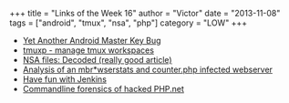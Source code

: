 +++
title = "Links of the Week 16"
author = "Victor"
date = "2013-11-08"
tags = ["android", "tmux", "nsa", "php"]
category = "LOW"
+++

*   [Yet Another Android Master Key Bug][1]
*   [tmuxp - manage tmux workspaces][2]
*   [NSA files: Decoded (really good article)][3]
*   [Analysis of an mbr*wserstats and counter.php infected webserver][4]
*   [Have fun with Jenkins][5]
*   [Commandline forensics of hacked PHP.net][6]

 [1]: http://www.saurik.com/id/19
 [2]: http://tmuxp.readthedocs.org/en/latest/about.html
 [3]: http://www.theguardian.com/world/interactive/2013/nov/01/snowden-nsa-files-surveillance-revelations-decoded#section/1
 [4]: http://fileperms.org/analysis-of-mbrwserstats-counter-php-infected-webserver/
 [5]: http://captainhooligan.wordpress.com/2013/11/01/leroy-jenkins/
 [6]: http://www.netresec.com/?page=Blog&amp;month=2013-10&amp;post=Command-line-Forensics-of-hacked-PHP-net

